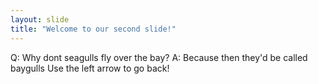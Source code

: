 ```yaml
---
layout: slide
title: "Welcome to our second slide!"
---
```

Q: Why dont seagulls fly over the bay? A: Because then they'd be called baygulls
Use the left arrow to go back!
